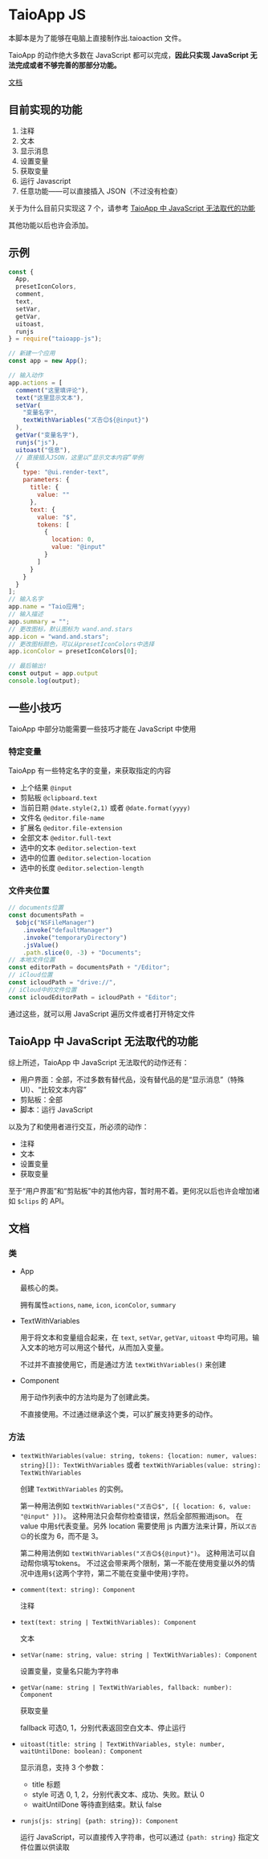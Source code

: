 # TaioApp JS

本脚本是为了能够在电脑上直接制作出.taioaction 文件。

TaioApp 的动作绝大多数在 JavaScript 都可以完成，**因此只实现 JavaScript 无法完成或者不够完善的那部分功能。**

[文档](#文档)

## 目前实现的功能

1. 注释
2. 文本
3. 显示消息
4. 设置变量
5. 获取变量
6. 运行 Javascript
7. 任意功能——可以直接插入 JSON（不过没有检查）

关于为什么目前只实现这 7 个，请参考 [TaioApp 中 JavaScript 无法取代的功能](#taioapp-中-javascript-无法取代的功能)

其他功能以后也许会添加。

## 示例

```js
const {
  App,
  presetIconColors,
  comment,
  text,
  setVar,
  getVar,
  uitoast,
  runjs
} = require("taioapp-js");

// 新建一个应用
const app = new App();

// 输入动作
app.actions = [
  comment("这里填评论"),
  text("这里显示文本"),
  setVar(
    "变量名字",
    textWithVariables("ズ𠮷😊${@input}")
  ),
  getVar("变量名字"),
  runjs("js"),
  uitoast("信息"),
  // 直接插入JSON，这里以“显示文本内容”举例
  {
    type: "@ui.render-text",
    parameters: {
      title: {
        value: ""
      },
      text: {
        value: "$",
        tokens: [
          {
            location: 0,
            value: "@input"
          }
        ]
      }
    }
  }
];
// 输入名字
app.name = "Taio应用";
// 输入描述
app.summary = "";
// 更改图标，默认图标为 wand.and.stars
app.icon = "wand.and.stars";
// 更改图标颜色，可以从presetIconColors中选择
app.iconColor = presetIconColors[0];

// 最后输出!
const output = app.output
console.log(output);
```

## 一些小技巧

TaioApp 中部分功能需要一些技巧才能在 JavaScript 中使用

### 特定变量

TaioApp 有一些特定名字的变量，来获取指定的内容

- 上个结果 `@input`
- 剪贴板 `@clipboard.text`
- 当前日期 `@date.style(2,1)` 或者 `@date.format(yyyy)`
- 文件名 `@editor.file-name`
- 扩展名 `@editor.file-extension`
- 全部文本 `@editor.full-text`
- 选中的文本 `@editor.selection-text`
- 选中的位置 `@editor.selection-location`
- 选中的长度 `@editor.selection-length`

### 文件夹位置

```js
// documents位置
const documentsPath =
  $objc("NSFileManager")
    .invoke("defaultManager")
    .invoke("temporaryDirectory")
    .jsValue()
    .path.slice(0, -3) + "Documents";
// 本地文件位置
const editorPath = documentsPath + "/Editor";
// iCloud位置
const icloudPath = "drive://",
// iCloud中的文件位置
const icloudEditorPath = icloudPath + "Editor";
```

通过这些，就可以用 JavaScript 遍历文件或者打开特定文件

## TaioApp 中 JavaScript 无法取代的功能

综上所述，TaioApp 中 JavaScript 无法取代的动作还有：

- 用户界面：全部，不过多数有替代品，没有替代品的是“显示消息”（特殊 UI）、“比较文本内容”
- 剪贴板：全部
- 脚本：运行 JavaScript

以及为了和使用者进行交互，所必须的动作：

- 注释
- 文本
- 设置变量
- 获取变量

至于“用户界面”和“剪贴板”中的其他内容，暂时用不着。更何况以后也许会增加诸如 `$clips` 的 API。

## 文档

### 类

- App

  最核心的类。

  拥有属性`actions`, `name`, `icon`, `iconColor`, `summary`

- TextWithVariables

  用于将文本和变量组合起来，在 `text`, `setVar`, `getVar`, `uitoast` 中均可用。输入文本的地方可以用这个替代，从而加入变量。

  不过并不直接使用它，而是通过方法 `textWithVariables()` 来创建

- Component

  用于动作列表中的方法均是为了创建此类。

  不直接使用。不过通过继承这个类，可以扩展支持更多的动作。

### 方法

- `textWithVariables(value: string, tokens: {location: numer, values: string}[]): TextWithVariables` 或者 `textWithVariables(value: string): TextWithVariables`

  创建 `TextWithVariables` 的实例。

  第一种用法例如 `textWithVariables("ズ𠮷😊$", [{ location: 6, value: "@input" }])`。
  这种用法只会帮你检查错误，然后全部照搬进json。
  在 value 中用`$`代表变量。另外 location 需要使用 js 内置方法来计算，所以`ズ𠮷😊`的长度为 6，而不是 3。

  第二种用法例如 `textWithVariables("ズ𠮷😊${@input}")`。
  这种用法可以自动帮你填写tokens。
  不过这会带来两个限制，第一不能在使用变量以外的情况中连用`${`这两个字符，第二不能在变量中使用`}`字符。


- `comment(text: string): Component `

  注释

- `text(text: string | TextWithVariables): Component`

  文本

- `setVar(name: string, value: string | TextWithVariables): Component`

  设置变量，变量名只能为字符串

- `getVar(name: string | TextWithVariables, fallback: number): Component`

  获取变量

  fallback 可选0, 1，分别代表返回空白文本、停止运行

- `uitoast(title: string | TextWithVariables, style: number, waitUntilDone: boolean): Component`

  显示消息，支持 3 个参数：

  - title 标题
  - style 可选 0, 1, 2，分别代表文本、成功、失败。默认 0
  - waitUntilDone 等待直到结束。默认 false

- `runjs(js: string| {path: string}): Component`

  运行 JavaScript，可以直接传入字符串，也可以通过 `{path: string}` 指定文件位置以供读取
